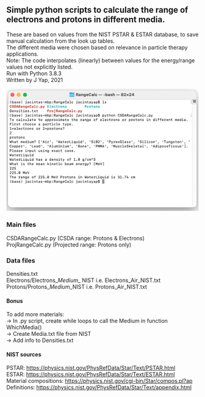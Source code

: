 ## Simple python scripts to calculate the range of electrons and protons in different media.

These are based on values from the NIST PSTAR & ESTAR database, to save manual calculation from the look up tables. \
The different media were chosen based on relevance in particle therapy applications. \
Note: The code interpolates (linearly) between values for the energy/range values not explicitly listed. \
Run with Python 3.8.3 \
Written by J Yap, 2021

![Terminal](https://github.com/jacyap/RangeCalc_ProtonsElectrons/blob/main/RangeCalc.png)

### Main files

CSDARangeCalc.py (CSDA range: Protons & Electrons) \
ProjRangeCalc.py (Projected range: Protons only)

### Data files
Densities.txt \
Electrons/Electrons_*Medium*_ NIST i.e. Electrons_Air_NIST.txt \
Protons/Protons_*Medium*_NIST i.e. Protons_Air_NIST.txt 

#### Bonus
To add more materials: \
-> In .py script, create while loops to call the Medium in function WhichMedia() \
-> Create Media.txt file from NIST \
-> Add info to Densities.txt


#### NIST sources

PSTAR: https://physics.nist.gov/PhysRefData/Star/Text/PSTAR.html \
ESTAR: https://physics.nist.gov/PhysRefData/Star/Text/ESTAR.html \
Material compositions: https://physics.nist.gov/cgi-bin/Star/compos.pl?ap \
Definitions: https://physics.nist.gov/PhysRefData/Star/Text/appendix.html
